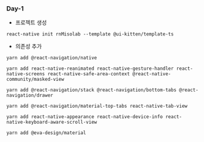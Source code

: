 ### Day-1

- 프로젝트 생성

```
react-native init rnMisolab --template @ui-kitten/template-ts
```

- 의존성 추가

```
yarn add @react-navigation/native
```

```
yarn add react-native-reanimated react-native-gesture-handler react-native-screens react-native-safe-area-context @react-native-community/masked-view
```

```
yarn add @react-navigation/stack @react-navigation/bottom-tabs @react-navigation/drawer
```

```
yarn add @react-navigation/material-top-tabs react-native-tab-view
```

```
yarn add react-native-appearance react-native-device-info react-native-keyboard-aware-scroll-view
```

```
yarn add @eva-design/material
```

